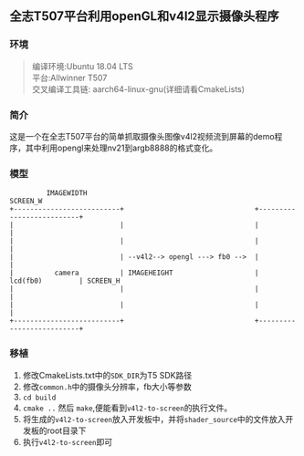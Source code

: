 ## 全志T507平台利用openGL和v4l2显示摄像头程序

### 环境

> 编译环境:Ubuntu 18.04 LTS<br>平台:Allwinner T507<br>交叉编译工具链: aarch64-linux-gnu(详细请看CmakeLists)

### 简介

这是一个在全志T507平台的简单抓取摄像头图像v4l2视频流到屏幕的demo程序，其中利用opengl来处理nv21到argb8888的格式变化。

### 模型

```text
         IMAGEWIDTH                                                  SCREEN_W                     
+--------------------------+                                +--------------------------+         
|                          |                                |                          |         
|                          |                                |                          | 
|                          | --v4l2--> opengl ---> fb0 -->  |                          |
|          camera          | IMAGEHEIGHT                    |         lcd(fb0)         | SCREEN_H
|                          |                                |                          |
|                          |                                |                          |
+--------------------------+                                +--------------------------+       
```

### 移植

1. 修改CmakeLists.txt中的`SDK_DIR`为T5 SDK路径
2. 修改`common.h`中的摄像头分辨率，fb大小等参数
3. `cd build`
4. `cmake ..` 然后 `make`,便能看到`v4l2-to-screen`的执行文件。
5. 将生成的`v4l2-to-screen`放入开发板中，并将`shader_source`中的文件放入开发板的root目录下
6. 执行`v4l2-to-screen`即可